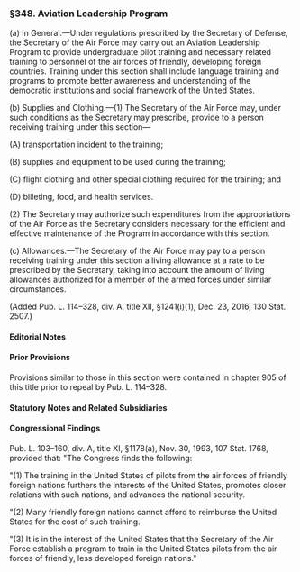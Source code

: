 ### §348. Aviation Leadership Program ###

(a) In General.—Under regulations prescribed by the Secretary of Defense, the Secretary of the Air Force may carry out an Aviation Leadership Program to provide undergraduate pilot training and necessary related training to personnel of the air forces of friendly, developing foreign countries. Training under this section shall include language training and programs to promote better awareness and understanding of the democratic institutions and social framework of the United States.

(b) Supplies and Clothing.—(1) The Secretary of the Air Force may, under such conditions as the Secretary may prescribe, provide to a person receiving training under this section—

(A) transportation incident to the training;

(B) supplies and equipment to be used during the training;

(C) flight clothing and other special clothing required for the training; and

(D) billeting, food, and health services.

(2) The Secretary may authorize such expenditures from the appropriations of the Air Force as the Secretary considers necessary for the efficient and effective maintenance of the Program in accordance with this section.

(c) Allowances.—The Secretary of the Air Force may pay to a person receiving training under this section a living allowance at a rate to be prescribed by the Secretary, taking into account the amount of living allowances authorized for a member of the armed forces under similar circumstances.

(Added Pub. L. 114–328, div. A, title XII, §1241(i)(1), Dec. 23, 2016, 130 Stat. 2507.)

#### **Editorial Notes** ####

#### Prior Provisions ####

Provisions similar to those in this section were contained in chapter 905 of this title prior to repeal by Pub. L. 114–328.

#### **Statutory Notes and Related Subsidiaries** ####

#### Congressional Findings ####

Pub. L. 103–160, div. A, title XI, §1178(a), Nov. 30, 1993, 107 Stat. 1768, provided that: "The Congress finds the following:

"(1) The training in the United States of pilots from the air forces of friendly foreign nations furthers the interests of the United States, promotes closer relations with such nations, and advances the national security.

"(2) Many friendly foreign nations cannot afford to reimburse the United States for the cost of such training.

"(3) It is in the interest of the United States that the Secretary of the Air Force establish a program to train in the United States pilots from the air forces of friendly, less developed foreign nations."